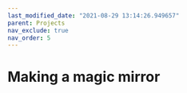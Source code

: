 ```yaml
---
last_modified_date: "2021-08-29 13:14:26.949657"
parent: Projects
nav_exclude: true
nav_order: 5
---
```


# Making a magic mirror